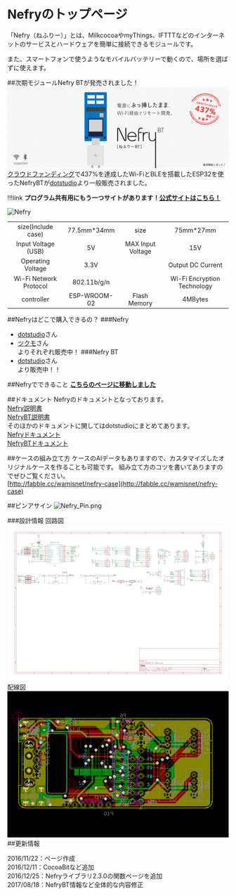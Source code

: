 ﻿
# Nefryのトップページ
「Nefry（ねふりー）」とは、MilkcocoaやmyThings、IFTTTなどのインターネットのサービスとハードウェアを簡単に接続できるモジュールです。


また、スマートフォンで使うようなモバイルバッテリーで動くので、場所を選ばずに使えます。

##次期モジュールNefry BTが発売されました！
![](./img/top-hero_nefry.png)  
[クラウドファンディング](https://kibidango.com/513)で437%を達成したWi-FiとBLEを搭載したESP32を使ったNefryBTが[dotstudio](https://dotstud.io/shop/nefry-bt-single/)より一般販売されました。


!!!link
	**プログラム共有用にもう一つサイトがあります！[公式サイトはこちら！](https://program.nefry.studio/)**

![Nefry](https://qiita-image-store.s3.amazonaws.com/0/97208/95705e6e-e8e8-9f9d-6778-7de63860a01e.jpeg)

|||||
|:---:|:---:|:---:|:---:|
|size(Include case)|77.5mm*34mm|size|75mm*27mm|
|Input Voltage (USB)|5V|MAX Input Voltage|15V|
|Operating Voltage|3.3V||Output DC Current|1.5A|
|Wi-Fi Network Protocol|802.11b/g/n||Wi-Fi Encryption Technology|WEP/TKIP/AES|
|controller|ESP-WROOM-02|Flash Memory|4MBytes|



##Nefryはどこで購入できるの？
###Nefry
- [dotstudio](https://dotstud.io/projects/nefry-connect-internet/)さん
- [ツクモ](http://shop.tsukumo.co.jp/goods/4589490377268/)さん  
よりそれぞれ販売中！
###Nefry BT
- [dotstudio](https://dotstud.io/shop/nefry-bt-single/)さん  
より販売中！！

##Nefryでできること
**[こちらのページに移動しました](./Nefryでできること+作品集/)**

##ドキュメント
Nefryのドキュメントとなっております。  
[Nefry説明書](https://nefrt.studio/Nefry_manual.pdf)  
[NefryBT説明書](https://drive.google.com/file/d/0B_mvDQF8yaQRLVprUHl4WTFLWVE/view)  
そのほかのドキュメントに関してはdotstudioにまとめてあります。  
[Nefryドキュメント](https://dotstud.io/docs/nefry/)  
[NefryBTドキュメント](https://dotstud.io/docs/nefrybt/)  

##ケースの組み立て方
ケースのAIデータもありますので、カスタマイズしたオリジナルケースを作ることも可能です。
組み立て方のコツを書いてありますのでぜひご覧ください。  
[http://fabble.cc/wamisnet/nefry-case](http://fabble.cc/wamisnet/nefry-case)

##ピンアサイン
![Nefry_Pin.png](https://qiita-image-store.s3.amazonaws.com/0/97208/ba4a18a9-c793-bca0-5d3a-da47eea8ef71.png)

###設計情報
回路図  
![回路図](img/nefrykr.png)  
配線図  
![配線図](img/nefrycr.png)  
##更新情報

2016/11/22：ページ作成  
2016/12/11：CocoaBitなど追加   
2016/12/25：Nefryライブラリ2.3.0の関数ページを追加  
2017/08/18：NefryBT情報など全体的な内容修正
